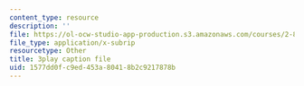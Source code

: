 ```yaml
---
content_type: resource
description: ''
file: https://ol-ocw-studio-app-production.s3.amazonaws.com/courses/2-830j-control-of-manufacturing-processes-sma-6303-spring-2008/1577dd0fc9ed453a80418b2c9217878b_vHxLQwZtAD8.srt
file_type: application/x-subrip
resourcetype: Other
title: 3play caption file
uid: 1577dd0f-c9ed-453a-8041-8b2c9217878b
---
```

